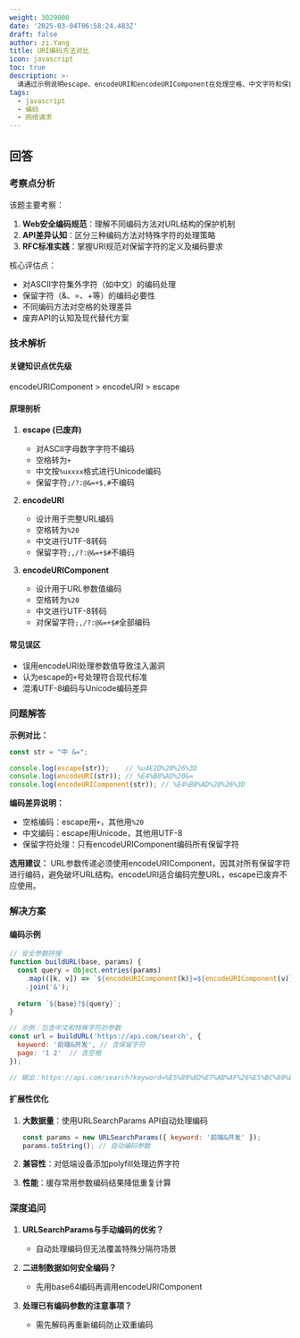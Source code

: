 ```yaml
---
weight: 3029000
date: '2025-03-04T06:58:24.483Z'
draft: false
author: zi.Yang
title: URI编码方法对比
icon: javascript
toc: true
description: >-
  请通过示例说明escape、encodeURI和encodeURIComponent在处理空格、中文字符和保留字符（如&、=）时的编码结果差异，并指出在URL参数传递时应该选用哪种编码方式？
tags:
  - javascript
  - 编码
  - 网络请求
---
```


## 回答

### 考察点分析

该题主要考察：

1. **Web安全编码规范**：理解不同编码方法对URL结构的保护机制
2. **API差异认知**：区分三种编码方法对特殊字符的处理策略
3. **RFC标准实践**：掌握URI规范对保留字符的定义及编码要求

核心评估点：

- 对ASCII字符集外字符（如中文）的编码处理
- 保留字符（&、=、+等）的编码必要性
- 不同编码方法对空格的处理差异
- 废弃API的认知及现代替代方案

### 技术解析

#### 关键知识点优先级

encodeURIComponent > encodeURI > escape

#### 原理剖析

1. **escape (已废弃)**
   - 对ASCII字母数字字符不编码
   - 空格转为`+`
   - 中文按`%uxxxx`格式进行Unicode编码
   - 保留字符`;/?:@&=+$,#`不编码

2. **encodeURI**
   - 设计用于完整URL编码
   - 空格转为`%20`
   - 中文进行UTF-8转码
   - 保留字符`;,/?:@&=+$#`不编码

3. **encodeURIComponent**
   - 设计用于URL参数值编码
   - 空格转为`%20`
   - 中文进行UTF-8转码
   - 对保留字符`;,/?:@&=+$#`全部编码

#### 常见误区

- 误用encodeURI处理参数值导致注入漏洞
- 认为escape的`+`号处理符合现代标准
- 混淆UTF-8编码与Unicode编码差异

### 问题解答

**示例对比：**

```javascript
const str = "中 &=";

console.log(escape(str));    // %u4E2D%20%26%3D
console.log(encodeURI(str)); // %E4%B8%AD%20&=
console.log(encodeURIComponent(str)); // %E4%B8%AD%20%26%3D
```

**编码差异说明：**

- 空格编码：escape用`+`，其他用`%20`
- 中文编码：escape用Unicode，其他用UTF-8
- 保留字符处理：只有encodeURIComponent编码所有保留字符

**选用建议：**
URL参数传递必须使用encodeURIComponent，因其对所有保留字符进行编码，避免破坏URL结构。encodeURI适合编码完整URL，escape已废弃不应使用。

### 解决方案

#### 编码示例

```javascript
// 安全参数拼接
function buildURL(base, params) {
  const query = Object.entries(params)
    .map(([k, v]) => `${encodeURIComponent(k)}=${encodeURIComponent(v)}`)
    .join('&');
    
  return `${base}?${query}`;
}

// 示例：包含中文和特殊字符的参数
const url = buildURL('https://api.com/search', {
  keyword: '前端&开发', // 含保留字符
  page: '1 2'  // 含空格
});

// 输出：https://api.com/search?keyword=%E5%89%8D%E7%AB%AF%26%E5%BC%80%E5%8F%91&page=1%202
```

#### 扩展性优化

1. **大数据量**：使用URLSearchParams API自动处理编码

   ```javascript
   const params = new URLSearchParams({ keyword: '前端&开发' });
   params.toString(); // 自动编码参数
   ```

2. **兼容性**：对低端设备添加polyfill处理边界字符
3. **性能**：缓存常用参数编码结果降低重复计算

### 深度追问

1. **URLSearchParams与手动编码的优劣？**
   - 自动处理编码但无法覆盖特殊分隔符场景

2. **二进制数据如何安全编码？**
   - 先用base64编码再调用encodeURIComponent

3. **处理已有编码参数的注意事项？**
   - 需先解码再重新编码防止双重编码
